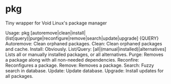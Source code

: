 # pkg
Tiny wrapper for Void Linux's package manager

Usage: pkg [autoremove|clean|install|(list|query)|purge|reconfigure|remove|search|update|upgrade] {QUERY}
Autoremove: Clean orphaned packages.
Clean: Clean orphaned packages and cache.
Install: Obviously.
List/Query: [all|(manual|installed)|alternatives] Lists all or manually installed packages, or all alternatives.
Purge: Removes a package along with all non-needed dependencies.
Reconfire: Reconfigures a package.
Remove: Removes a package.
Search: Fuzzy search in database.
Update: Update database.
Upgrade: Install updates for all packages.
